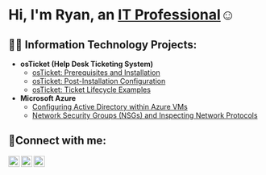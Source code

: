 <h1>Hi, I'm Ryan, an <a href="https://linkedin.com/in/RyanDillie">IT Professional</a>☺</h1>

<h2>👨‍💻 Information Technology Projects:</h2>

- <b>osTicket (Help Desk Ticketing System)</b>
  - [osTicket: Prerequisites and Installation](https://github.com/RyanDillie/osticket-prereqs)
  - [osTicket: Post-Installation Configuration](https://github.com/RyanDillie/post-install-config)
  - [osTicket: Ticket Lifecycle Examples](https://github.com/ryandilliecc/ticket-lifecycle)
- <b>Microsoft Azure</b>
  - [Configuring Active Directory within Azure VMs](https://github.com/RyanDilliecc/configure-ad)
  - [Network Security Groups (NSGs) and Inspecting Network Protocols](https://github.com/ryandilliecc/azure-network-protocols)

<h2>🤳Connect with me:</h2>

[<img align="left" alt="Ryan | Twitter" width="22px" src="https://cdn.jsdelivr.net/npm/simple-icons@v3/icons/twitter.svg" />][twitter]
[<img align="left" alt="Ryan | LinkedIn" width="22px" src="https://cdn.jsdelivr.net/npm/simple-icons@v3/icons/linkedin.svg" />][linkedin]
[<img align="left" alt="Ryan | Instagram" width="22px" src="https://cdn.jsdelivr.net/npm/simple-icons@v3/icons/instagram.svg" />][instagram]

[twitter]: https://twitter.com/ryan_dillie
[instagram]: https://www.instagram.com/wolfcola12/
[linkedin]: https://www.linkedin.com/in/ryan-dillie-969a8b298/
